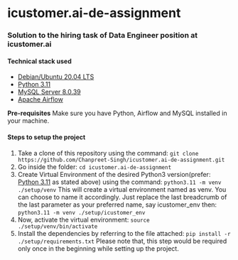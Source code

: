 # icustomer.ai-de-assignment
### Solution to the hiring task of Data Engineer position at icustomer.ai
#### Technical stack used
- [Debian/Ubuntu 20.04 LTS](https://releases.ubuntu.com/focal/ "Debian/Ubuntu 20.04 LTS")
- [Python 3.11](https://www.python.org/downloads/release/python-3117/)
- [MySQL Server 8.0.39](https://dev.mysql.com/downloads/mysql/8.0.html)
- [Apache Airflow]()

**Pre-requisites**
Make sure you have Python, Airflow and MySQL installed in your machine.

#### Steps to setup the project
1. Take a clone of this repository using the command: `git clone https://github.com/Chanpreet-Singh/icustomer.ai-de-assignment.git`
2. Go inside the folder: `cd icustomer.ai-de-assignment`
3. Create Virtual Environment of the desired Python3 version(prefer: [Python 3.11](https://www.python.org/downloads/release/python-3117/) as stated above) using the command: `python3.11 -m venv ./setup/venv`
This will create a virtual environment named as venv. You can choose to name it accordingly. Just replace the last breadcrumb of the last parameter as your preferred name, say icustomer_env then: `python3.11 -m venv ./setup/icustomer_env`
4. Now, activate the virtual environment: `source ./setup/venv/bin/activate`
5. Install the dependencies by referring to the file attached: `pip install -r ./setup/requirements.txt`
Please note that, this step would be required only once in the beginning while setting up the project.
